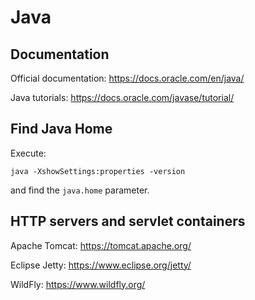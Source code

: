 # Java

## Documentation

Official documentation: https://docs.oracle.com/en/java/

Java tutorials: https://docs.oracle.com/javase/tutorial/

## Find Java Home

Execute:
```
java -XshowSettings:properties -version
```
and find the `java.home` parameter.

## HTTP servers and servlet containers

Apache Tomcat: https://tomcat.apache.org/

Eclipse Jetty: https://www.eclipse.org/jetty/

WildFly: https://www.wildfly.org/
